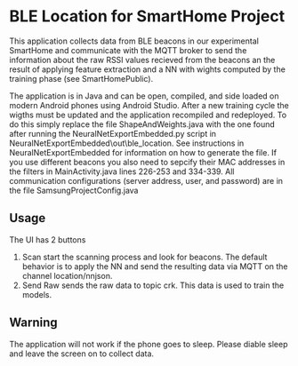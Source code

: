 # BLE Location for SmartHome Project
This application collects data from BLE beacons in our experimental SmartHome and communicate with the MQTT broker to send the information about the raw RSSI values recieved from the beacons an the result of applying feature extraction and a NN with wights computed by the training phase (see SmartHomePublic).

The application is in Java and can be open, compiled, and side loaded on modern Android phones using Android Studio.
After a new training cycle the wigths must be updated and the application recompiled and redeployed.
To do this simply replace the file ShapeAndWeights.java with the one found after running the NeuralNetExportEmbedded.py script in NeuralNetExportEmbedded\out\ble_location. See instructions in NeuralNetExportEmbedded for information on how to generate the file.
If you use different beacons you also need to sepcify their MAC addresses in the filters in MainActivity.java lines 226-253 and 334-339.
All communication configurations (server address, user, and password) are in the file SamsungProjectConfig.java

## Usage
The UI has 2 buttons
1. Scan start the scanning process and look for beacons. The default behavior is to apply the NN and
send the resulting data via MQTT on the channel location/nnjson.
2. Send Raw sends the raw data to topic crk. This data is used to train the models.

## Warning
The application will not work if the phone goes to sleep. Please diable sleep and leave the screen on to collect data.
